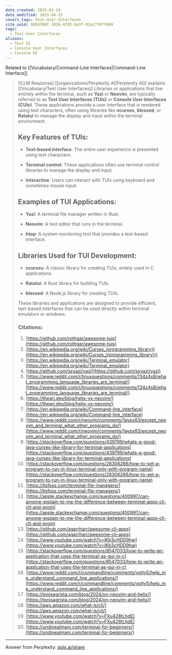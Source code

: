 ```yaml
---
date_created: 2025-03-19
date_modified: 2025-04-12
covers_tags: Text-User-Interfaces
site_uuid: 9658700f-1026-4f85-8a3f-92e17f6f7699
tags:
  - Text-User-Interfaces
aliases:
  - Text UI
  - Console User Interfaces
  - Console UI
---
```


Related to [[Vocabulary/Command-Line Interfaces|Command-Line Interface]]

> [!LLM Response] [[organizations/Perplexity AI|Perplexity AI]] explains [[Vocabulary/Text User Interfaces]]
> Libraries or applications that live entirely within the terminal, such as **Yazi** or **Neovim**, are typically referred to as **Text User Interfaces (TUIs)** or **Console User Interfaces (CUIs)**. These applications provide a user interface that is rendered using text characters, often using libraries like **ncurses**, **blessed**, or **Ratatui** to manage the display and input within the terminal environment.
> 
> ## Key Features of TUIs:
> 
> - **Text-based interface**: The entire user experience is presented using text characters.
>     
> - **Terminal control**: These applications often use terminal control libraries to manage the display and input.
>     
> - **Interactive**: Users can interact with TUIs using keyboard and sometimes mouse input.
>     
> 
> ## Examples of TUI Applications:
> 
> - **Yazi**: A terminal file manager written in Rust.
>     
> - **Neovim**: A text editor that runs in the terminal.
>     
> - **htop**: A system monitoring tool that provides a text-based interface.
>     
> 
> ## Libraries Used for TUI Development:
> 
> - **ncurses**: A classic library for creating TUIs, widely used in C applications.
>     
> - **Ratatui**: A Rust library for building TUIs.
>     
> - **blessed**: A Node.js library for creating TUIs.
>     
> 
> These libraries and applications are designed to provide efficient, text-based interfaces that can be used directly within terminal emulators or windows.
> 
> ### Citations:
> 
> 1. [https://github.com/rothgar/awesome-tuis](https://github.com/rothgar/awesome-tuis)
> 2. [https://en.wikipedia.org/wiki/Curses_(programming_library)](https://en.wikipedia.org/wiki/Curses_\(programming_library\))
> 3. [https://en.wikipedia.org/wiki/Terminal_emulator](https://en.wikipedia.org/wiki/Terminal_emulator)
> 4. [https://github.com/sxyazi/yazi](https://github.com/sxyazi/yazi)
> 5. [https://www.reddit.com/r/linuxquestions/comments/134z4s8/what_programming_language_libraries_are_terminal/](https://www.reddit.com/r/linuxquestions/comments/134z4s8/what_programming_language_libraries_are_terminal/)
> 6. [https://theari.dev/blog/helix-vs-neovim/](https://theari.dev/blog/helix-vs-neovim/)
> 7. [https://en.wikipedia.org/wiki/Command-line_interface](https://en.wikipedia.org/wiki/Command-line_interface)
> 8. [https://www.reddit.com/r/neovim/comments/1aypx83/except_neovim_and_terminal_what_other_programs_do/](https://www.reddit.com/r/neovim/comments/1aypx83/except_neovim_and_terminal_what_other_programs_do/)
> 9. [https://stackoverflow.com/questions/439799/whats-a-good-java-curses-like-library-for-terminal-applications](https://stackoverflow.com/questions/439799/whats-a-good-java-curses-like-library-for-terminal-applications)
> 10. [https://stackoverflow.com/questions/28306266/how-to-set-a-program-to-run-in-linux-terminal-only-with-program-name](https://stackoverflow.com/questions/28306266/how-to-set-a-program-to-run-in-linux-terminal-only-with-program-name)
> 11. [https://itsfoss.com/terminal-file-managers/](https://itsfoss.com/terminal-file-managers/)
> 12. [https://apple.stackexchange.com/questions/400997/can-anyone-explain-to-me-the-difference-between-terminal-apps-cli-clt-and-prom](https://apple.stackexchange.com/questions/400997/can-anyone-explain-to-me-the-difference-between-terminal-apps-cli-clt-and-prom)
> 13. [https://github.com/agarrharr/awesome-cli-apps](https://github.com/agarrharr/awesome-cli-apps)
> 14. [https://www.youtube.com/watch?v=iKb3cHDD9hw](https://www.youtube.com/watch?v=iKb3cHDD9hw)
> 15. [https://stackoverflow.com/questions/8547033/how-to-write-an-application-that-uses-the-terminal-as-gui-in-c](https://stackoverflow.com/questions/8547033/how-to-write-an-application-that-uses-the-terminal-as-gui-in-c)
> 16. [https://www.reddit.com/r/commandline/comments/yplty5/help_me_understand_command_line_applications/](https://www.reddit.com/r/commandline/comments/yplty5/help_me_understand_command_line_applications/)
> 17. [https://tonisagrista.com/blog/2024/on-neovim-and-helix/](https://tonisagrista.com/blog/2024/on-neovim-and-helix/)
> 18. [https://aws.amazon.com/what-is/cli/](https://aws.amazon.com/what-is/cli/)
> 19. [https://www.youtube.com/watch?v=FXu428tLhdE](https://www.youtube.com/watch?v=FXu428tLhdE)
> 20. [https://undinealmani.com/terminal-for-beginners/](https://undinealmani.com/terminal-for-beginners/)

---

Answer from Perplexity: [pplx.ai/share](https://www.perplexity.ai/search/pplx.ai/share)